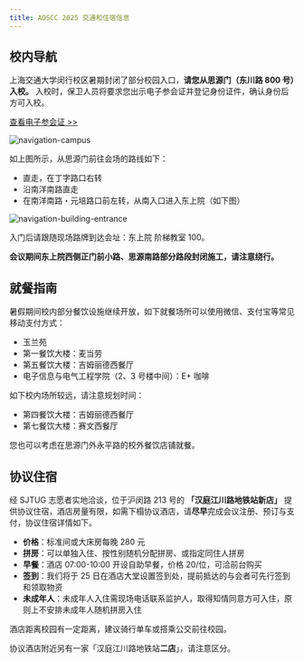 ```yaml
---
title: AOSCC 2025 交通和住宿信息
---
```


## 校内导航

上海交通大学闵行校区暑期封闭了部分校园入口，**请您从思源门（东川路 800 号）入校。** 入校时，保卫人员将要求您出示电子参会证并登记身份证件，确认身份后方可入校。

[查看电子参会证 >>](https://aoscc.aosc.io/checkin)

![navigation-campus](/assets/aoscc/aoscc-2025-navigation-campus.webp)

如上图所示，从思源门前往会场的路线如下：

- 直走，在丁字路口右转
- 沿南洋南路直走
- 在南洋南路・元培路口前左转，从南入口进入东上院（如下图）

![navigation-building-entrance](/assets/aoscc/aoscc-2025-navigation-building-entrance.webp)

入门后请跟随现场路牌到达会址：东上院 阶梯教室 100。

**会议期间东上院西侧正门前小路、思源南路部分路段封闭施工，请注意绕行。**

## 就餐指南

暑假期间校内部分餐饮设施继续开放，如下就餐场所可以使用微信、支付宝等常见移动支付方式：

- 玉兰苑
- 第一餐饮大楼：麦当劳
- 第五餐饮大楼：吉姆丽德西餐厅
- 电子信息与电气工程学院（2、3 号楼中间）：E+ 咖啡

如下校内场所较远，请注意规划时间：

- 第四餐饮大楼：吉姆丽德西餐厅
- 第七餐饮大楼：赛文西餐厅

您也可以考虑在思源门外永平路的校外餐饮店铺就餐。

## 协议住宿

经 SJTUG 志愿者实地洽谈，位于沪闵路 213 号的 **「汉庭江川路地铁站新店」** 提供协议住宿，酒店房量有限，如需下榻协议酒店，请**尽早**完成会议注册、预订与支付，协议住宿详情如下。

- **价格**：标准间或大床房每晚 280 元
- **拼房**：可以单独入住、按性别随机分配拼房、或指定同住人拼房
- **早餐**：酒店 07:00-10:00 开设自助早餐，价格 20/位，可洽前台购买
- **签到**：我们将于 25 日在酒店大堂设置签到处，提前抵达的与会者可先行签到和领取物资
- **未成年人**：未成年人入住需现场电话联系监护人，取得知情同意方可入住，原则上不安排未成年人随机拼房入住

酒店距离校园有一定距离，建议骑行单车或搭乘公交前往校园。

协议酒店附近另有一家「汉庭江川路地铁站**二店**」，请注意区分。